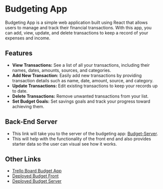 # Budgeting App
Budgeting App is a simple web application built using React that allows users to manage and track their financial transactions. With this app, you can add, view, update, and delete transactions to keep a record of your expenses and income.


## Features
- **View Transactions:** See a list of all your transactions, including their names, dates, amounts, sources, and categories.
- **Add New Transaction:** Easily add new transactions by providing transaction details such as name, date, amount, source, and category.
- **Update Transactions:** Edit existing transactions to keep your records up to date.
- **Delete Transactions:** Remove unwanted transactions from your list.
- **Set Budget Goals:** Set savings goals and track your progress toward achieving them.

## Back-End Server
- This link will take you to the server of the budgeting app: [Budget-Server](https://github.com/shanicegrif/Budget-Server).
- This will help with the functionality of the front end and also provides starter data so the user can visual see how it works.

## Other Links
- [Trello Board Budget App](https://trello.com/invite/b/2dVb6TjE/ATTIb8999e4e63857c2d1b8d509744f4549e7FABFCF4/budget-app)
- [Deployed Budget Front](https://jolly-cocada-9e0c2e.netlify.app)
- [Deployed Budget Server](https://dapper-dragon-302e39.netlify.app/)
